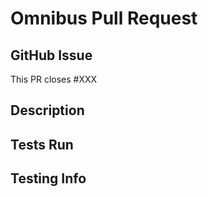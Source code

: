 # Omnibus Pull Request

## GitHub Issue

<!-- Replace "XXX" with the relevant GH Issue number -->
<!-- If this PR is not related to an issue, replace the entire line with "N/A" -->
This PR closes #XXX

## Description

<!-- Replace this line with a description of your changes -->

## Tests Run

<!-- Add a couple bullet points about how you tested your changes -->

## Testing Info

<!-- Add some steps reviewers can take to test your changes -->
